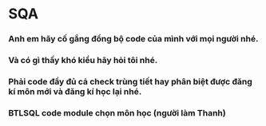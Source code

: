 # SQA

### Anh em hãy cố gắng đồng bộ code của mình với mọi người nhé.
### Và có gì thấy khó kiểu hãy hỏi tôi nhé.
### Phải code đầy đủ cả check trùng tiết hay phân biệt được đăng kí môn mới và đăng kí học lại nhé.
### BTLSQL code module chọn môn học (người làm Thanh)
